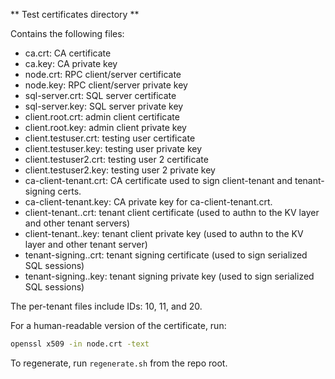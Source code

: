 ** Test certificates directory **

Contains the following files:

* ca.crt: CA certificate
* ca.key: CA private key
* node.crt: RPC client/server certificate
* node.key: RPC client/server private key
* sql-server.crt: SQL server certificate
* sql-server.key: SQL server private key
* client.root.crt: admin client certificate
* client.root.key: admin client private key
* client.testuser.crt: testing user certificate
* client.testuser.key: testing user private key
* client.testuser2.crt: testing user 2 certificate
* client.testuser2.key: testing user 2 private key
* ca-client-tenant.crt: CA certificate used to sign client-tenant and tenant-signing certs.
* ca-client-tenant.key: CA private key for ca-client-tenant.crt.
* client-tenant.<ID>.crt: tenant client certificate (used to authn to the KV layer and other tenant servers)
* client-tenant.<ID>.key: tenant client private key (used to authn to the KV layer and other tenant server)
* tenant-signing.<ID>.crt: tenant signing certificate (used to sign serialized SQL sessions)
* tenant-signing.<ID>.key: tenant signing private key (used to sign serialized SQL sessions)

The per-tenant files include IDs: 10, 11, and 20.

For a human-readable version of the certificate, run:
```bash
openssl x509 -in node.crt -text
```

To regenerate, run `regenerate.sh` from the repo root.
